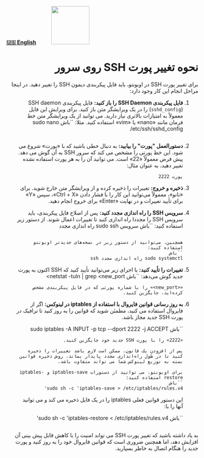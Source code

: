 [**🇺🇸 English**](https://github.com/hiddify/Hiddify-Manager/wiki/How-to-change-SSH-port-on-your-server)&nbsp;&nbsp;&nbsp;&nbsp;&nbsp;&nbsp;&nbsp;&nbsp;&nbsp;&nbsp;<a href="https://github.com/hiddify/hiddify-config/wiki/%D9%87%D9%85%D9%87-%D8%A2%D9%85%D9%88%D8%B2%D8%B4%E2%80%8C%D9%87%D8%A7-%D9%88-%D9%88%DB%8C%D8%AF%D8%A6%D9%88%D9%87%D8%A7"><img width="100" src="https://github.com/hiddify/hiddify-config/assets/125398461/3704cd84-eee6-4c45-abe7-3c02936bbebb" /></a>



<div dir=rtl>

# نحوه تغییر پورت SSH روی سرور

برای تغییر پورت SSH در اوبونتو، باید فایل پیکربندی دیمون SSH را تغییر دهید. در اینجا مراحل انجام این کار وجود دارد:

1. **فایل پیکربندی SSH Daemon را باز کنید:**
    فایل پیکربندی SSH daemon (`sshd_config`) را در یک ویرایشگر متن باز کنید. برای ویرایش این فایل معمولاً به امتیازات بالاتری نیاز دارید. می توانید از یک ویرایشگر متن خط فرمان مانند «nano» یا «vim» استفاده کنید. مثلا:
    ``باش
    sudo nano /etc/ssh/sshd_config
    ```

2. **دستورالعمل "پورت" را بیابید:**
    به دنبال خطی باشید که با «پورت» شروع می شود. این خط پورتی را مشخص می کند که سرور SSH به آن گوش می دهد. پیش فرض معمولاً «22» است. می توانید آن را به هر پورت استفاده نشده تغییر دهید، به عنوان مثال:
    ```
    پورت 2222
    ```

3. **ذخیره و خروج:**
    تغییرات را ذخیره کرده و از ویرایشگر متن خارج شوید. برای «نانو»، معمولاً می‌توانید این کار را با فشار دادن «Ctrl + X»، سپس «Y» برای تأیید تغییرات و در نهایت «Enter» برای خروج انجام دهید.

4. **سرویس SSH را راه اندازی مجدد کنید:**
    پس از اصلاح فایل پیکربندی، باید سرویس SSH را مجددا راه اندازی کنید تا تغییرات اعمال شوند. از دستور زیر استفاده کنید:
    ``باش
    سرویس sudo ssh راه اندازی مجدد
    ```

    همچنین، می‌توانید از دستور زیر در نسخه‌های جدیدتر اوبونتو استفاده کنید:
    ``باش
    sudo systemctl راه اندازی مجدد ssh
    ```

5. **تغییرات را تأیید کنید:**
    با اجرای زیر می‌توانید تأیید کنید که SSH اکنون به پورت جدید گوش می‌دهد:
    ``باش
    netstat -tuln | grep <new_port>
    ```
    «<new_port>» را با شماره پورتی که در فایل پیکربندی مشخص کرده‌اید، جایگزین کنید.

6. **به روز رسانی قوانین فایروال با استفاده از iptables در لینوکس:**
    اگر از فایروال استفاده می کنید، مطمئن شوید که قوانین را به روز کنید تا ترافیک در پورت SSH جدید مجاز باشد.

    ``باش
    sudo iptables -A INPUT -p tcp --dport 2222 -j ACCEPT

    ```
    «2222» را با پورت SSH جدید خود جایگزین کنید.

    پس از افزودن یک قانون، ممکن است لازم باشد تغییرات را ذخیره کنید تا در طول راه‌اندازی مجدد پایدار بماند. روش ذخیره قوانین بسته به توزیع لینوکس شما می تواند متفاوت باشد.

    برای اوبونتو، می توانید از دستورات iptables-save و iptables-restore استفاده کنید:
    ``باش
    sudo sh -c 'iptables-save > /etc/iptables/rules.v4'
    ```
    این دستور قوانین فعلی iptables را در یک فایل ذخیره می کند و می توانید آنها را با:

    ``باش
    sudo sh -c 'iptables-restore < /etc/iptables/rules.v4'
    ```

به یاد داشته باشید که تغییر پورت SSH می تواند امنیت را با کاهش قابل پیش بینی آن افزایش دهد، اما همچنین ضروری است که قوانین فایروال خود را به روز کنید و پورت جدید را هنگام اتصال به خاطر بسپارید.